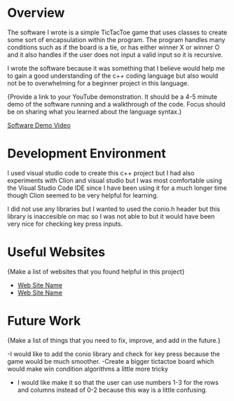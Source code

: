 # Overview

The software I wrote is a simple TicTacToe game that uses classes to create some sort of encapsulation within the program. The program handles many conditions such as if the board is a tie, or has either winner X or winner O and it also handles if the user does not input a valid input so it is recursive.

I wrote the software because it was something that I believe would help me to gain a good understanding of the c++ coding language but also would not be to overwhelming for a beginner project in this language.

{Provide a link to your YouTube demonstration. It should be a 4-5 minute demo of the software running and a walkthrough of the code. Focus should be on sharing what you learned about the language syntax.}

[Software Demo Video](http://youtube.link.goes.here)

# Development Environment

I used visual studio code to create this c++ project but I had also experiments with Clion and visual studio but I was most comfortable using the Visual Studio Code IDE since I have been using it for a much longer time though Clion seemed to be very helpful for learning.

I did not use any libraries but I wanted to used the conio.h header but this library is inaccesible on mac so I was not able to but it would have been very nice for checking key press inputs.

# Useful Websites

{Make a list of websites that you found helpful in this project}

- [Web Site Name](https://www.codecademy.com/catalog/language/c-plus-plus?g_network=g&g_productchannel=&g_adid=624951457612&g_locinterest=&g_keyword=codecademy%20c%2B%2B&g_acctid=243-039-7011&g_adtype=&g_keywordid=aud-2006515851347:kwd-297912888473&g_ifcreative=&g_campaign=account&g_locphysical=9029499&g_adgroupid=128133969748&g_productid=&g_source={sourceid}&g_merchantid=&g_placement=&g_partition=&g_campaignid=1955172604&g_ifproduct=&utm_id=t_aud-2006515851347:kwd-297912888473:ag_128133969748:cp_1955172604:n_g:d_c&utm_source=google&utm_medium=paid-search&utm_term=codecademy%20c%2B%2B&utm_campaign=US_Brand_Exact&utm_content=624951457612&g_adtype=search&g_acctid=243-039-7011&gclid=CjwKCAjwgqejBhBAEiwAuWHioHtTa5lSTfuyqocI83T0Bj1Dt1bYL2c4NDWeH6oVlGWjae2UsxrqCRoCeCsQAvD_BwE)
- [Web Site Name](https://www.w3schools.com/cpp/cpp_classes.asp)

# Future Work

{Make a list of things that you need to fix, improve, and add in the future.}

-I would like to add the conio library and check for key press because the game would be much smoother.
-Create a bigger tictactoe board which would make win condition algorithms a little more tricky
- I would like make it so that the user can use numbers 1-3 for the rows and columns instead of 0-2 because this way is a little confusing.